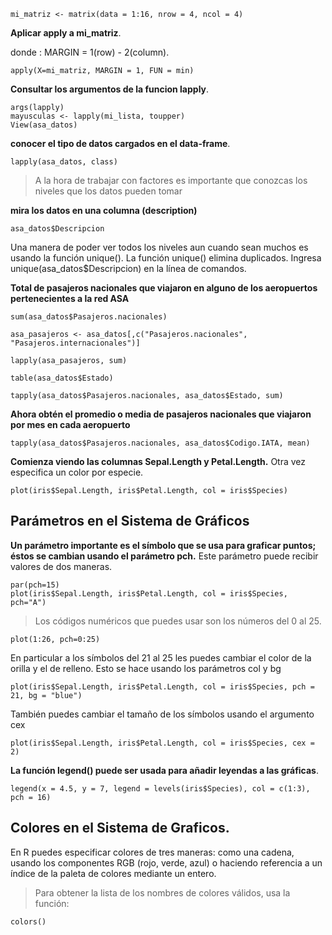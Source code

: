 ```
mi_matriz <- matrix(data = 1:16, nrow = 4, ncol = 4)
```
**Aplicar apply a mi_matriz**.

donde : MARGIN = 1(row) - 2(column).
```
apply(X=mi_matriz, MARGIN = 1, FUN = min)
```
**Consultar los argumentos de la funcion lapply**.

```
args(lapply)
mayusculas <- lapply(mi_lista, toupper)
View(asa_datos)
```

**conocer el tipo de datos cargados en el data-frame**.
```
lapply(asa_datos, class)
```
> A la hora de trabajar con factores es importante que conozcas los niveles que los datos pueden tomar

**mira los datos en una columna (description)**
```
asa_datos$Descripcion
```

Una manera de poder ver todos los niveles aun cuando sean muchos es usando la función unique(). La función unique() elimina duplicados. Ingresa
unique(asa_datos$Descripcion) en la línea de comandos.

**Total de pasajeros nacionales que viajaron en alguno de los aeropuertos pertenecientes a la red ASA**
```
sum(asa_datos$Pasajeros.nacionales)

asa_pasajeros <- asa_datos[,c("Pasajeros.nacionales", "Pasajeros.internacionales")]

lapply(asa_pasajeros, sum)

table(asa_datos$Estado)

tapply(asa_datos$Pasajeros.nacionales, asa_datos$Estado, sum)
```

**Ahora obtén el promedio o media de pasajeros nacionales que viajaron por mes en cada aeropuerto**
```
tapply(asa_datos$Pasajeros.nacionales, asa_datos$Codigo.IATA, mean)
```
**Comienza viendo las columnas Sepal.Length y Petal.Length.** 
Otra vez especifica un color por especie.
```
plot(iris$Sepal.Length, iris$Petal.Length, col = iris$Species)
```
## Parámetros en el Sistema de Gráficos

**Un parámetro importante es el símbolo que se usa para graficar puntos; éstos se cambian usando el parámetro pch.** 
Este parámetro puede recibir valores de dos maneras. 

```
par(pch=15)
plot(iris$Sepal.Length, iris$Petal.Length, col = iris$Species, pch="A")
```
> Los códigos numéricos que puedes usar son los números del 0 al 25.
```
plot(1:26, pch=0:25) 
```

En particular a los símbolos del 21 al 25 les puedes cambiar el color de la orilla y el de relleno. Esto se hace usando los parámetros col y bg
```
plot(iris$Sepal.Length, iris$Petal.Length, col = iris$Species, pch = 21, bg = "blue")
```
También puedes cambiar el tamaño de los símbolos usando el argumento cex
```
plot(iris$Sepal.Length, iris$Petal.Length, col = iris$Species, cex = 2)
```

**La función legend() puede ser usada para añadir leyendas a las gráficas**.
```
legend(x = 4.5, y = 7, legend = levels(iris$Species), col = c(1:3), pch = 16)
```

## Colores en el Sistema de Graficos.

En R puedes especificar colores de tres maneras: como una cadena, usando los componentes RGB (rojo, verde, azul) o haciendo referencia a un índice de la paleta de colores mediante un entero.

> Para obtener la lista de los nombres de colores válidos, usa la función:
```
colors()
```
